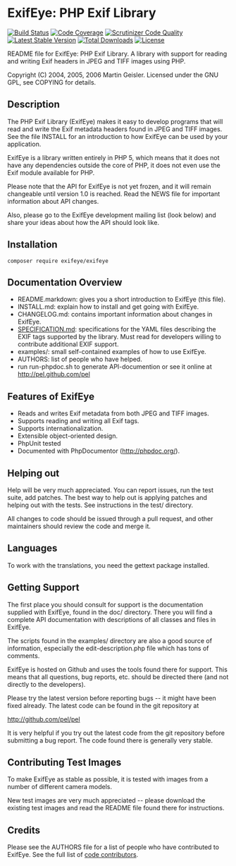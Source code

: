 # ExifEye: PHP Exif Library

[![Build Status](https://secure.travis-ci.org/pel/pel.png?branch=master)](http://travis-ci.org/pel/pel) [![Code Coverage](https://scrutinizer-ci.com/g/pel/pel/badges/coverage.png?b=master)](https://scrutinizer-ci.com/g/pel/pel/?branch=master) [![Scrutinizer Code Quality](https://scrutinizer-ci.com/g/pel/pel/badges/quality-score.png?b=master)](https://scrutinizer-ci.com/g/pel/pel/?branch=master) [![Latest Stable Version](https://poser.pugx.org/lsolesen/pel/v/stable)](https://packagist.org/packages/lsolesen/pel) [![Total Downloads](https://poser.pugx.org/lsolesen/pel/downloads)](https://packagist.org/packages/lsolesen/pel) [![License](https://poser.pugx.org/lsolesen/pel/license)](https://packagist.org/packages/lsolesen/pel)

README file for ExifEye: PHP Exif Library.  A library with support for
reading and writing Exif headers in JPEG and TIFF images using PHP.

Copyright (C) 2004, 2005, 2006  Martin Geisler.
Licensed under the GNU GPL, see COPYING for details.


## Description

The PHP Exif Library (ExifEye) makes it easy to develop programs that will
read and write the Exif metadata headers found in JPEG and TIFF
images.  See the file INSTALL for an introduction to how ExifEye can be
used by your application.

ExifEye is a library written entirely in PHP 5, which means that it does
not have any dependencies outside the core of PHP, it does not even
use the Exif module available for PHP.

Please note that the API for ExifEye is not yet frozen, and it will remain
changeable until version 1.0 is reached. Read the NEWS file for
important information about API changes.

Also, please go to the ExifEye development mailing list (look below) and
share your ideas about how the API should look like.

## Installation

```
composer require exifeye/exifeye
```

## Documentation Overview

* README.markdown: gives you a short introduction to ExifEye (this file).
* INSTALL.md: explain how to install and get going with ExifEye.
* CHANGELOG.md: contains important information about changes in ExifEye.
* [SPECIFICATION.md](SPECIFICATION.md): specifications for the YAML files
  describing the EXIF tags supported by the library. Must read for developers
  willing to contribute additional EXIF support.
* examples/: small self-contained examples of how to use ExifEye.
* AUTHORS: list of people who have helped.
* run run-phpdoc.sh to generate API-documention or see it online at http://pel.github.com/pel


## Features of ExifEye

* Reads and writes Exif metadata from both JPEG and TIFF images.
* Supports reading and writing all Exif tags.
* Supports internationalization.
* Extensible object-oriented design.
* PhpUnit tested
* Documented with PhpDocumentor (http://phpdoc.org/).


## Helping out

Help will be very much appreciated. You can report issues, run the test
suite, add patches. The best way to help out is applying patches and
helping out with the tests. See instructions in the test/ directory.

All changes to code should be issued through a pull request, and other
maintainers should review the code and merge it.


## Languages

To work with the translations, you need the gettext package installed.


## Getting Support

The first place you should consult for support is the documentation
supplied with ExifEye, found in the doc/ directory.  There you will find a
complete API documentation with descriptions of all classes and files
in ExifEye.

The scripts found in the examples/ directory are also a good source of
information, especially the edit-description.php file which has tons
of comments.

ExifEye is hosted on Github and uses the tools found there for
support.  This means that all questions, bug reports, etc. should be
directed there (and not directly to the developers).

Please try the latest version before reporting bugs -- it might have
been fixed already.  The latest code can be found in the git
repository at

  http://github.com/pel/pel

It is very helpful if you try out the latest code from the git
repository before submitting a bug report. The code found there is
generally very stable.


## Contributing Test Images

To make ExifEye as stable as possible, it is tested with images from a
number of different camera models.

New test images are very much appreciated -- please download the
existing test images and read the README file found there for
instructions.


## Credits

Please see the AUTHORS file for a list of people who have contributed
to ExifEye. See the full list of [code contributors](https://github.com/pel/pel/graphs/contributors).

